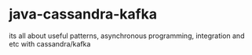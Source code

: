 # java-cassandra-kafka
its all about useful patterns, asynchronous programming, integration and etc with cassandra/kafka
